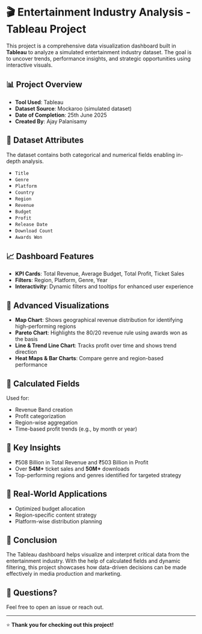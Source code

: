 # 🎬 Entertainment Industry Analysis - Tableau Project

This project is a comprehensive data visualization dashboard built in **Tableau** to analyze a simulated entertainment industry dataset. The goal is to uncover trends, performance insights, and strategic opportunities using interactive visuals.

## 📊 Project Overview

- **Tool Used**: Tableau
- **Dataset Source**: Mockaroo (simulated dataset)
- **Date of Completion**: 25th June 2025
- **Created By**: Ajay Palanisamy

## 📁 Dataset Attributes

The dataset contains both categorical and numerical fields enabling in-depth analysis.

- `Title`
- `Genre`
- `Platform`
- `Country`
- `Region`
- `Revenue`
- `Budget`
- `Profit`
- `Release Date`
- `Download Count`
- `Awards Won`

## 📈 Dashboard Features

- **KPI Cards**: Total Revenue, Average Budget, Total Profit, Ticket Sales
- **Filters**: Region, Platform, Genre, Year
- **Interactivity**: Dynamic filters and tooltips for enhanced user experience

## 🧠 Advanced Visualizations

- **Map Chart**: Shows geographical revenue distribution for identifying high-performing regions
- **Pareto Chart**: Highlights the 80/20 revenue rule using awards won as the basis
- **Line & Trend Line Chart**: Tracks profit over time and shows trend direction
- **Heat Maps & Bar Charts**: Compare genre and region-based performance

## 🧮 Calculated Fields

Used for:
- Revenue Band creation
- Profit categorization
- Region-wise aggregation
- Time-based profit trends (e.g., by month or year)

## 📌 Key Insights

- ₹508 Billion in Total Revenue and ₹503 Billion in Profit
- Over **54M+** ticket sales and **50M+** downloads
- Top-performing regions and genres identified for targeted strategy

## 🎯 Real-World Applications

- Optimized budget allocation
- Region-specific content strategy
- Platform-wise distribution planning

## 🧾 Conclusion

The Tableau dashboard helps visualize and interpret critical data from the entertainment industry. With the help of calculated fields and dynamic filtering, this project showcases how data-driven decisions can be made effectively in media production and marketing.

## 💬 Questions?

Feel free to open an issue or reach out.

---

⭐️ **Thank you for checking out this project!**
